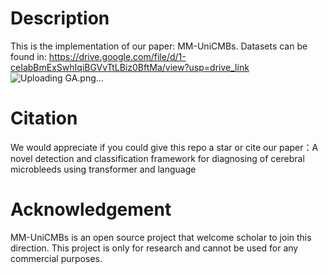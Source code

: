 # Description
This is the implementation of our paper: MM-UniCMBs. Datasets can be found in: https://drive.google.com/file/d/1-ceIabBmExSwhIqiBGVvTtLBiz0BftMa/view?usp=drive_link
![Uploading GA.png…]()


# Citation
We would appreciate if you could give this repo a star or cite our paper：A novel detection and classification framework for diagnosing of cerebral microbleeds using transformer and language

# Acknowledgement
MM-UniCMBs is an open source project that welcome scholar to join this direction. This project is only for research and cannot be used for any commercial purposes.
